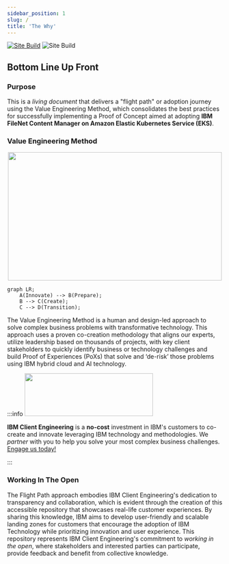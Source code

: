 ```yaml
---
sidebar_position: 1
slug: /
title: 'The Why'
---
```

[![Site Build](https://github.com/ibm-client-engineering/solution-filenet-aws/actions/workflows/deploy.yml/badge.svg)](https://github.com/ibm-client-engineering/solution-filenet-aws/actions/workflows/deploy.yml)  ![Site Build](https://img.shields.io/badge/Stage-Co--Create-Co--Create)

## Bottom Line Up Front

### Purpose

This is a _living document_ that delivers a "flight path" or adoption journey using the Value Engineering Method, which consolidates the best practices for successfully implementing a Proof of Concept aimed at adopting **IBM FileNet Content Manager on Amazon Elastic Kubernetes Service (EKS)**.

### Value Engineering Method

<center><img src="https://user-images.githubusercontent.com/95059/234157742-2ecebab2-e5b8-44e6-a2d8-666f8ad4dc24.svg" width="500" height="300" /></center>

```mermaid
graph LR;
    A(Innovate) --> B(Prepare);
    B --> C(Create);
    C --> D(Transition);
```

The Value Engineering Method is a human and design-led approach to solve complex business problems with transformative technology. This approach uses a proven co-creation methodology that aligns our experts, utilize leadership based on thousands of projects, with key client stakeholders to quickly identify business or technology challenges and build Proof of Experiences (PoXs) that solve and ‘de-risk’ those problems using IBM hybrid cloud and AI technology.

:::info
<img src="https://user-images.githubusercontent.com/95059/166857681-99c92cdc-fa62-4141-b903-969bd6ec1a41.png" width="300" height="100" />

**IBM Client Engineering** is a **no-cost** investment in IBM's customers to co-create and innovate leveraging IBM technology and methodologies. We _partner_ with you to help you solve your most complex business challenges. [Engage us today!](https://www.ibm.com/client-engineering)

:::

### Working In The Open

The Flight Path approach embodies IBM Client Engineering's dedication to transparency and collaboration, which is evident through the creation of this accessible repository that showcases real-life customer experiences. By sharing this knowledge, IBM aims to develop user-friendly and scalable landing zones for customers that encourage the adoption of IBM Technology while prioritizing innovation and user experience. This repository represents IBM Client Engineering's commitment to _working in the open_, where stakeholders and interested parties can participate, provide feedback and benefit from collective knowledge.